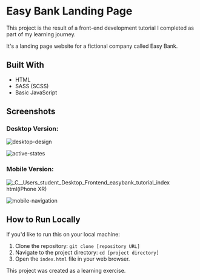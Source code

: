 # Easy Bank Landing Page

This project is the result of a front-end development tutorial I completed as part of my learning journey.

It's a landing page website for a fictional company called Easy Bank.

## Built With

* HTML
* SASS (SCSS)
* Basic JavaScript

## Screenshots

### Desktop Version:

![desktop-design](https://github.com/user-attachments/assets/cdd67b3a-b70c-4380-b823-d1c24684d891)

![active-states](https://github.com/user-attachments/assets/1bdb6382-ebe3-45cd-8c55-cf5ed54b8d2e)

### Mobile Version:

![_C__Users_student_Desktop_Frontend_easybank_tutorial_index html(iPhone XR)](https://github.com/user-attachments/assets/b88d14a8-a383-4e34-a8da-c0eceab4b31b)

![mobile-navigation](https://github.com/user-attachments/assets/2e142f1b-3719-46d3-ab9f-5b7c06a0cceb)

## How to Run Locally 

If you'd like to run this on your local machine:

1.  Clone the repository: `git clone [repository URL]`
2.  Navigate to the project directory: `cd [project directory]`
3.  Open the `index.html` file in your web browser.

This project was created as a learning exercise.
